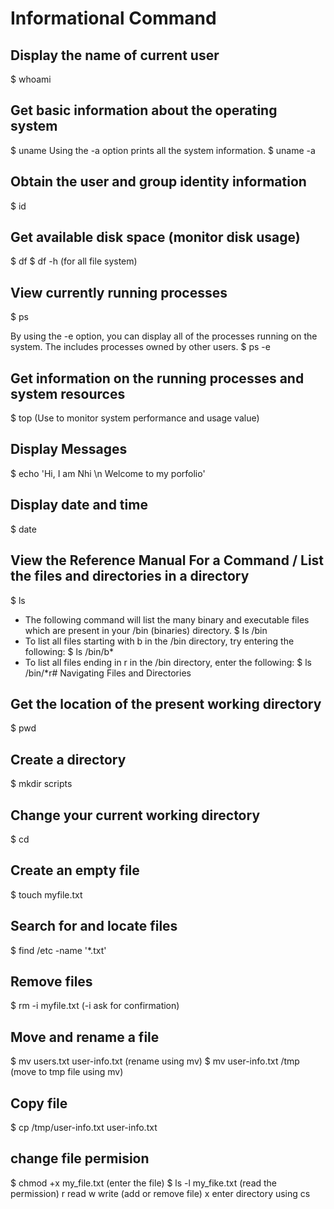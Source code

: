 # Informational Command

## Display the name of current user
$ whoami

## Get basic information about the operating system
$ uname
Using the -a option prints all the system information.
$ uname -a

## Obtain the user and group identity information
$ id

## Get available disk space (monitor disk usage)
$ df
$ df -h (for all file system)

## View currently running processes
$ ps

By using the -e option, you can display all of the processes running on the system. The includes processes owned by other users.
$ ps -e 

## Get information on the running processes and system resources
$ top (Use to monitor system performance and usage value)

## Display Messages
$ echo 'Hi, I am Nhi \n Welcome to my porfolio'

## Display date and time
$ date

## View the Reference Manual For a Command / List the files and directories in a directory
$ ls

- The following command will list the many binary and executable files which are present in your /bin (binaries) directory.
  $ ls /bin
- To list all files starting with b in the /bin directory, try entering the following:
  $ ls /bin/b*
- To list all files ending in r in the /bin directory, enter the following:
  $ ls /bin/*r# Navigating Files and Directories

## Get the location of the present working directory
$ pwd

## Create a directory
$ mkdir scripts 

## Change your current working directory
$ cd

## Create an empty file
$ touch myfile.txt

## Search for and locate files
$ find /etc -name \'*.txt\' 

## Remove files
$ rm -i myfile.txt (-i ask for confirmation)

## Move and rename a file
$ mv users.txt user-info.txt (rename using mv)
$ mv user-info.txt /tmp (move to tmp file using mv)

## Copy file 
$ cp /tmp/user-info.txt user-info.txt

## change file permision
$ chmod +x my_file.txt (enter the file)
$ ls -l my_fike.txt  (read the permission)
  r read
  w write (add or remove file)
  x enter directory using cs
